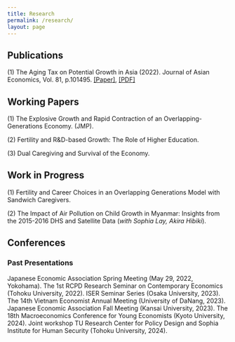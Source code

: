 ```yaml
---
title: Research
permalink: /research/
layout: page
---
```


## Publications

(1) The Aging Tax on Potential Growth in Asia (2022). Journal of Asian Economics, Vol. 81, p.101495. [[Paper]](https://doi.org/10.1016/j.asieco.2022.101495), [[PDF]](https://www.dropbox.com/scl/fi/85aiq8dqzz2n2qy6f6e0q/QTTran_retirement_aging.pdf?rlkey=8ja8bvfr97cbt0xnop2j218mg&st=w5626qhw&dl=0)

## Working Papers

(1) The Explosive Growth and Rapid Contraction of an Overlapping-Generations Economy. (JMP).

(2) Fertility and R&D-based Growth: The Role of Higher Education.

(3) Dual Caregiving and Survival of the Economy.

## Work in Progress

(1) Fertility and Career Choices in an Overlapping Generations Model with Sandwich Caregivers.

(2) The Impact of Air Pollution on Child Growth in Myanmar: Insights from the 2015-2016 DHS and Satellite Data (*with Sophia Lay, Akira Hibiki*).

## Conferences
### Past Presentations

Japanese Economic Association Spring Meeting (May 29, 2022, Yokohama). The 1st RCPD Research Seminar on Contemporary Economics (Tohoku University, 2022). ISER Seminar Series (Osaka University, 2023). The 14th Vietnam Economist Annual Meeting (University of DaNang, 2023). Japanese Economic Association Fall Meeting (Kansai University, 2023). The 18th Macroeconomics Conference for Young Economists (Kyoto University, 2024). Joint workshop TU Research Center for Policy Design and Sophia Institute for Human Security (Tohoku University, 2024).
